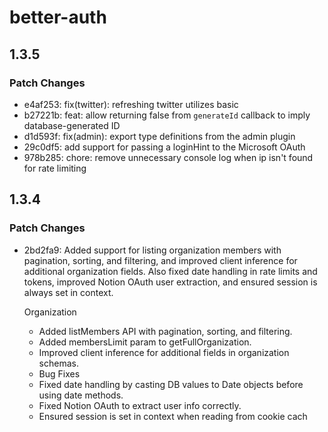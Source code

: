# better-auth

## 1.3.5

### Patch Changes

- e4af253: fix(twitter): refreshing twitter utilizes basic
- b27221b: feat: allow returning false from `generateId` callback to imply database-generated ID
- d1d593f: fix(admin): export type definitions from the admin plugin
- 29c0df5: add support for passing a loginHint to the Microsoft OAuth
- 978b285: chore: remove unnecessary console log when ip isn't found for rate limiting

## 1.3.4

### Patch Changes

- 2bd2fa9: Added support for listing organization members with pagination, sorting, and filtering, and improved client inference for additional organization fields. Also fixed date handling in rate limits and tokens, improved Notion OAuth user extraction, and ensured session is always set in context.

  Organization

  - Added listMembers API with pagination, sorting, and filtering.
  - Added membersLimit param to getFullOrganization.
  - Improved client inference for additional fields in organization schemas.
  - Bug Fixes
  - Fixed date handling by casting DB values to Date objects before using date methods.
  - Fixed Notion OAuth to extract user info correctly.
  - Ensured session is set in context when reading from cookie cach

